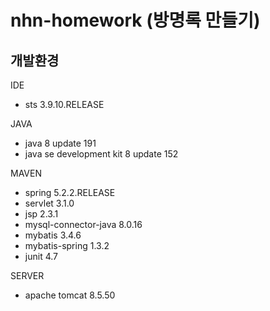 # nhn-homework (방명록 만들기)

## 개발환경

IDE
- sts 3.9.10.RELEASE

JAVA
- java 8 update 191
- java se development kit 8 update 152
  
MAVEN
- spring 5.2.2.RELEASE
- servlet 3.1.0
- jsp 2.3.1
- mysql-connector-java 8.0.16
- mybatis 3.4.6
- mybatis-spring 1.3.2
- junit 4.7

SERVER
- apache tomcat 8.5.50
